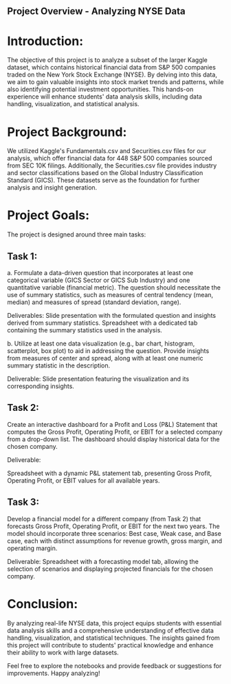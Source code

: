 ## Project Overview - Analyzing NYSE Data

# Introduction:
The objective of this project is to analyze a subset of the larger Kaggle dataset, which contains historical financial data from S&P 500 companies traded on the New York Stock Exchange (NYSE). By delving into this data, we aim to gain valuable insights into stock market trends and patterns, while also identifying potential investment opportunities. This hands-on experience will enhance students' data analysis skills, including data handling, visualization, and statistical analysis.

# Project Background:
We utilized Kaggle's Fundamentals.csv and Securities.csv files for our analysis, which offer financial data for 448 S&P 500 companies sourced from SEC 10K filings. Additionally, the Securities.csv file provides industry and sector classifications based on the Global Industry Classification Standard (GICS). These datasets serve as the foundation for further analysis and insight generation.

# Project Goals:
The project is designed around three main tasks:

## Task 1:
a. Formulate a data-driven question that incorporates at least one categorical variable (GICS Sector or GICS Sub Industry) and one quantitative variable (financial metric). The question should necessitate the use of summary statistics, such as measures of central tendency (mean, median) and measures of spread (standard deviation, range).

Deliverables:
Slide presentation with the formulated question and insights derived from summary statistics.
Spreadsheet with a dedicated tab containing the summary statistics used in the analysis.

b. Utilize at least one data visualization (e.g., bar chart, histogram, scatterplot, box plot) to aid in addressing the question. Provide insights from measures of center and spread, along with at least one numeric summary statistic in the description.

Deliverable:
Slide presentation featuring the visualization and its corresponding insights.

## Task 2:
Create an interactive dashboard for a Profit and Loss (P&L) Statement that computes the Gross Profit, Operating Profit, or EBIT for a selected company from a drop-down list. The dashboard should display historical data for the chosen company.

Deliverable:

Spreadsheet with a dynamic P&L statement tab, presenting Gross Profit, Operating Profit, or EBIT values for all available years.

## Task 3:
Develop a financial model for a different company (from Task 2) that forecasts Gross Profit, Operating Profit, or EBIT for the next two years. The model should incorporate three scenarios: Best case, Weak case, and Base case, each with distinct assumptions for revenue growth, gross margin, and operating margin.

Deliverable:
Spreadsheet with a forecasting model tab, allowing the selection of scenarios and displaying projected financials for the chosen company.

# Conclusion:
By analyzing real-life NYSE data, this project equips students with essential data analysis skills and a comprehensive understanding of effective data handling, visualization, and statistical techniques. The insights gained from this project will contribute to students' practical knowledge and enhance their ability to work with large datasets.

Feel free to explore the notebooks and provide feedback or suggestions for improvements. Happy analyzing!
